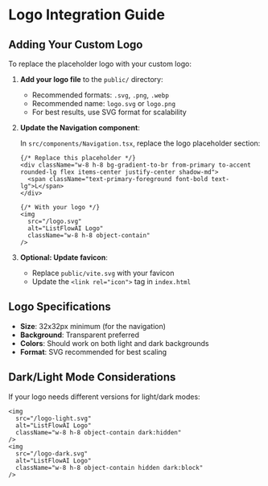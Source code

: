 # Logo Integration Guide

## Adding Your Custom Logo

To replace the placeholder logo with your custom logo:

1. **Add your logo file** to the `public/` directory:
   - Recommended formats: `.svg`, `.png`, `.webp`
   - Recommended name: `logo.svg` or `logo.png`
   - For best results, use SVG format for scalability

2. **Update the Navigation component**:
   
   In `src/components/Navigation.tsx`, replace the logo placeholder section:

   ```tsx
   {/* Replace this placeholder */}
   <div className="w-8 h-8 bg-gradient-to-br from-primary to-accent rounded-lg flex items-center justify-center shadow-md">
     <span className="text-primary-foreground font-bold text-lg">L</span>
   </div>

   {/* With your logo */}
   <img 
     src="/logo.svg" 
     alt="ListFlowAI Logo" 
     className="w-8 h-8 object-contain"
   />
   ```

3. **Optional: Update favicon**:
   - Replace `public/vite.svg` with your favicon
   - Update the `<link rel="icon">` tag in `index.html`

## Logo Specifications

- **Size**: 32x32px minimum (for the navigation)
- **Background**: Transparent preferred
- **Colors**: Should work on both light and dark backgrounds
- **Format**: SVG recommended for best scaling

## Dark/Light Mode Considerations

If your logo needs different versions for light/dark modes:

```tsx
<img 
  src="/logo-light.svg" 
  alt="ListFlowAI Logo" 
  className="w-8 h-8 object-contain dark:hidden"
/>
<img 
  src="/logo-dark.svg" 
  alt="ListFlowAI Logo" 
  className="w-8 h-8 object-contain hidden dark:block"
/>
```
